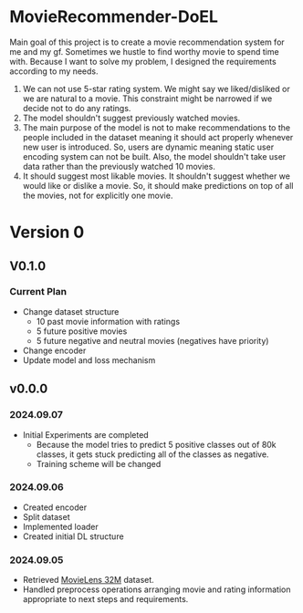 # MovieRecommender-DoEL

Main goal of this project is to create a movie recommendation system
for me and my gf. Sometimes we hustle to find worthy movie to spend time with.
Because I want to solve my problem, I designed the requirements according to
my needs. 
1. We can not use 5-star rating system. We might say we liked/disliked or we are natural to a movie. This constraint might be narrowed if we decide not to do any ratings.
2. The model shouldn't suggest previously watched movies.
3. The main purpose of the model is not to make recommendations to the people included in the dataset meaning it should act properly whenever new user is introduced. So, users are dynamic meaning static user encoding system can not be built. Also, the model shouldn't take user data rather than the previously watched 10 movies.
4. It should suggest most likable movies. It shouldn't suggest whether we would like or dislike a movie. So, it should make predictions on top of all the movies, not for explicitly one movie.


# Version 0

## V0.1.0
### Current Plan
* Change dataset structure
  * 10 past movie information with ratings
  * 5 future positive movies
  * 5 future negative and neutral movies (negatives have priority)
* Change encoder
* Update model and loss mechanism


## v0.0.0

### 2024.09.07

* Initial Experiments are completed
  * Because the model tries to predict 5 positive classes out of 80k classes, it gets stuck predicting all of the classes as negative.
  * Training scheme will be changed

### 2024.09.06

* Created encoder
* Split dataset
* Implemented loader
* Created initial DL structure

### 2024.09.05
* Retrieved [MovieLens 32M](https://grouplens.org/datasets/movielens/) dataset.
* Handled preprocess operations arranging movie and rating information appropriate to next steps and requirements.

